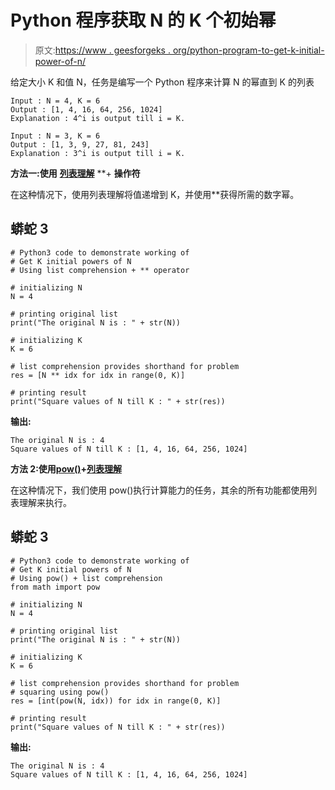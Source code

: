 # Python 程序获取 N 的 K 个初始幂

> 原文:[https://www . geesforgeks . org/python-program-to-get-k-initial-power-of-n/](https://www.geeksforgeeks.org/python-program-to-get-k-initial-powers-of-n/)

给定大小 K 和值 N，任务是编写一个 Python 程序来计算 N 的幂直到 K 的列表

```
Input : N = 4, K = 6
Output : [1, 4, 16, 64, 256, 1024]
Explanation : 4^i is output till i = K. 

Input : N = 3, K = 6
Output : [1, 3, 9, 27, 81, 243]
Explanation : 3^i is output till i = K. 
```

**方法一:使用** [**列表理解**](https://www.geeksforgeeks.org/python-list-comprehension/) **+ **操作符**

在这种情况下，使用列表理解将值递增到 K，并使用**获得所需的数字幂。

## 蟒蛇 3

```
# Python3 code to demonstrate working of
# Get K initial powers of N
# Using list comprehension + ** operator

# initializing N
N = 4

# printing original list
print("The original N is : " + str(N))

# initializing K 
K = 6

# list comprehension provides shorthand for problem
res = [N ** idx for idx in range(0, K)]

# printing result
print("Square values of N till K : " + str(res))
```

**输出:**

```
The original N is : 4
Square values of N till K : [1, 4, 16, 64, 256, 1024]
```

**方法 2:使用**[**pow()**](https://www.geeksforgeeks.org/pow-in-python/)**+**[**列表理解**](https://www.geeksforgeeks.org/python-list-comprehension-and-slicing/)

在这种情况下，我们使用 pow()执行计算能力的任务，其余的所有功能都使用列表理解来执行。

## 蟒蛇 3

```
# Python3 code to demonstrate working of
# Get K initial powers of N
# Using pow() + list comprehension 
from math import pow

# initializing N
N = 4

# printing original list
print("The original N is : " + str(N))

# initializing K 
K = 6

# list comprehension provides shorthand for problem
# squaring using pow()
res = [int(pow(N, idx)) for idx in range(0, K)]

# printing result
print("Square values of N till K : " + str(res))
```

**输出:**

```
The original N is : 4
Square values of N till K : [1, 4, 16, 64, 256, 1024]
```
